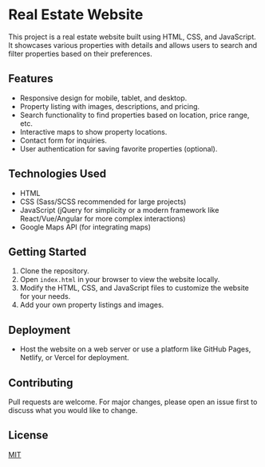 # Real Estate Website

This project is a real estate website built using HTML, CSS, and JavaScript. It showcases various properties with details and allows users to search and filter properties based on their preferences.

## Features

- Responsive design for mobile, tablet, and desktop.
- Property listing with images, descriptions, and pricing.
- Search functionality to find properties based on location, price range, etc.
- Interactive maps to show property locations.
- Contact form for inquiries.
- User authentication for saving favorite properties (optional).

## Technologies Used

- HTML
- CSS (Sass/SCSS recommended for large projects)
- JavaScript (jQuery for simplicity or a modern framework like React/Vue/Angular for more complex interactions)
- Google Maps API (for integrating maps)

## Getting Started

1. Clone the repository.
2. Open `index.html` in your browser to view the website locally.
3. Modify the HTML, CSS, and JavaScript files to customize the website for your needs.
4. Add your own property listings and images.

## Deployment

- Host the website on a web server or use a platform like GitHub Pages, Netlify, or Vercel for deployment.

## Contributing

Pull requests are welcome. For major changes, please open an issue first to discuss what you would like to change.

## License

[MIT](https://choosealicense.com/licenses/mit/)
